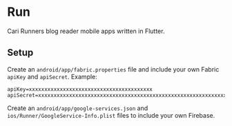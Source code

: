 # Run

Cari Runners blog reader mobile apps written in Flutter.

## Setup

Create an `android/app/fabric.properties` file and include your own Fabric `apiKey` and `apiSecret`.
Example:
```
apiKey=xxxxxxxxxxxxxxxxxxxxxxxxxxxxxxxxxxxxxxxx
apiSecret=xxxxxxxxxxxxxxxxxxxxxxxxxxxxxxxxxxxxxxxxxxxxxxxxxxxxxxxxxxxxxxxx
```

Create an `android/app/google-services.json` and `ios/Runner/GoogleService-Info.plist` files to include your own Firebase.
